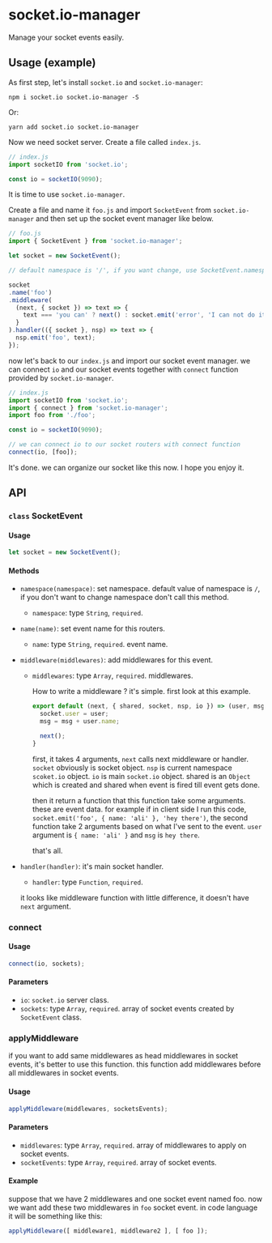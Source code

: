 # socket.io-manager

Manage your socket events easily.

## Usage (example)

As first step, let's install `socket.io` and `socket.io-manager`:

```
npm i socket.io socket.io-manager -S
```

Or:

```
yarn add socket.io socket.io-manager
```

Now we need socket server. Create a file called `index.js`.

```javascript
// index.js
import socketIO from 'socket.io';

const io = socketIO(9090);
```

It is time to use `socket.io-manager`.

Create a file and name it `foo.js` and import `SocketEvent` from `socket.io-manager` and then set up the socket event manager like below.

```javascript
// foo.js
import { SocketEvent } from 'socket.io-manager';

let socket = new SocketEvent();

// default namespace is '/', if you want change, use SocketEvent.namespace method.

socket
.name('foo')
.middleware(
  (next, { socket }) => text => {
    text === 'you can' ? next() : socket.emit('error', 'I can not do it');
  }
).handler(({ socket }, nsp) => text => {
  nsp.emit('foo', text);
});
```

now let's back to our `index.js` and import our socket event manager. we can connect `io` and our socket events together with `connect` function provided by `socket.io-manager`.

```javascript
// index.js
import socketIO from 'socket.io';
import { connect } from 'socket.io-manager';
import foo from './foo';

const io = socketIO(9090);

// we can connect io to our socket routers with connect function
connect(io, [foo]);
```

It's done. we can organize our socket like this now. I hope you enjoy it.

## API

### `class` SocketEvent

#### Usage

```javascript
let socket = new SocketEvent();
```

#### Methods

* `namespace(namespace)`: set namespace.  default value of namespace is `/`, if you don't want to change namespace don't call this method.
  * `namespace`: type `String`, `required`.
* `name(name)`: set event name for this routers.
  * `name`: type `String`, `required`. event name.
* `middleware(middlewares)`: add middlewares for this event.
  * `middlewares`: type `Array`, `required`. middlewares.

    How to write a middleware ? it's simple. first look at this example.

    ```javascript
    export default (next, { shared, socket, nsp, io }) => (user, msg) => {
      socket.user = user;
      msg = msg + user.name;

      next();
    }
    ```

    first, it takes 4 arguments, `next` calls next middleware or handler. `socket` obviously is socket object. `nsp` is current namespace `scoket.io` object. `io` is main `socket.io` object. shared is an `Object` which is created and shared when event is fired till event gets done.

    then it return a function that this function take some arguments. these are event data. for example if in client side I run this code, `socket.emit('foo', { name: 'ali' }, 'hey there')`, the second function take 2 arguments based on what I've sent to the event. `user` argument is `{ name: 'ali' }` and `msg` is `hey there`.

    that's all.

* `handler(handler)`: it's main socket handler.
  * `handler`: type `Function`,  `required`.

  it looks like middleware function with little difference, it doesn't have `next` argument.

### connect

#### Usage
```javascript
connect(io, sockets);
```

#### Parameters

* `io`: `socket.io` server class.
* `sockets`: type `Array`, `required`. array of socket events created by `SocketEvent` class.

### applyMiddleware

if you want to add same middlewares as head middlewares in socket events, it's better to use this function. this function add middlewares before all middlewares in socket events.

#### Usage
```javascript
applyMiddleware(middlewares, socketsEvents);
```

#### Parameters
* `middlewares`: type `Array`, `required`. array of middlewares to apply on socket events.
* `socketEvents`: type `Array`, `required`. array of socket events.

#### Example

suppose that we have 2 middlewares and one socket event named foo. now we want add these two middlewares in `foo` socket event. in code language it will be something like this:

```javascript
applyMiddleware([ middleware1, middleware2 ], [ foo ]);
```
